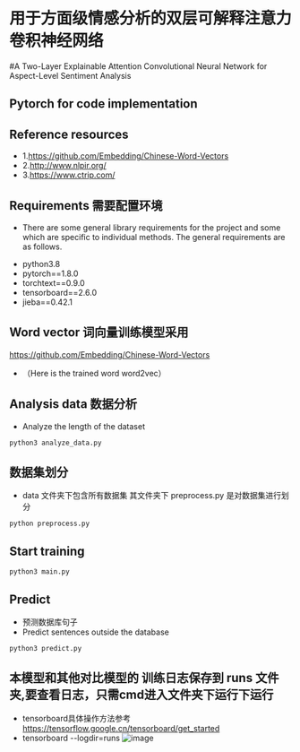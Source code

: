 # 用于方面级情感分析的双层可解释注意力卷积神经网络  
#A Two-Layer Explainable Attention Convolutional Neural Network for Aspect-Level Sentiment Analysis 
## Pytorch for code implementation
## Reference resources
* 1.https://github.com/Embedding/Chinese-Word-Vectors
* 2.http://www.nlpir.org/
* 3.https://www.ctrip.com/

## Requirements 需要配置环境
- There are some general library requirements for the project and some which are specific to individual methods. The general requirements are as follows.
* python3.8
* pytorch==1.8.0
* torchtext==0.9.0
* tensorboard==2.6.0
* jieba==0.42.1

## Word vector 词向量训练模型采用
https://github.com/Embedding/Chinese-Word-Vectors<br>
* （Here is the trained word word2vec）
## Analysis data  数据分析
- Analyze the length of the dataset
```
python3 analyze_data.py
```
## 数据集划分 
-  data 文件夹下包含所有数据集 其文件夹下 preprocess.py 是对数据集进行划分
```
python preprocess.py
```
## Start training  
```
python3 main.py
```

## Predict
- 预测数据库句子
- Predict sentences outside the database
```
python3 predict.py
```

## 本模型和其他对比模型的 训练日志保存到 runs 文件夹,要查看日志，只需cmd进入文件夹下运行下运行
- tensorboard具体操作方法参考 https://tensorflow.google.cn/tensorboard/get_started
- tensorboard --logdir=runs 
![image](https://user-images.githubusercontent.com/62787127/165257025-047fc667-330f-437a-b5d5-c0321899dd65.png)
